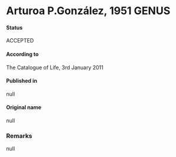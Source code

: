 Arturoa P.González, 1951 GENUS
=======

#### Status
ACCEPTED

#### According to
The Catalogue of Life, 3rd January 2011

#### Published in
null

#### Original name
null

### Remarks
null
